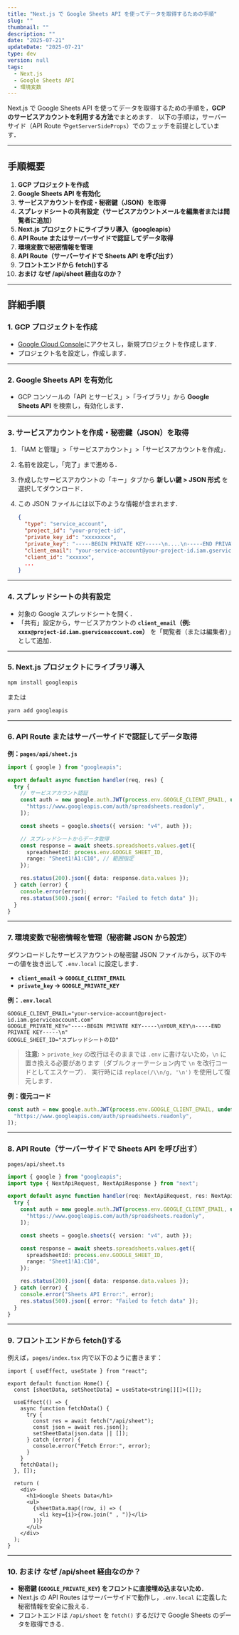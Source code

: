 ```yaml
---
title: "Next.js で Google Sheets API を使ってデータを取得するための手順"
slug: ""
thumbnail: ""
description: ""
date: "2025-07-21"
updateDate: "2025-07-21"
type: dev
version: null
tags:
  - Next.js
  - Google Sheets API
  - 環境変数
---
```


Next.js で Google Sheets API を使ってデータを取得するための手順を，**GCP のサービスアカウントを利用する方法**でまとめます．
以下の手順は，サーバーサイド（API Route や`getServerSideProps`）でのフェッチを前提としています．

---

## 手順概要

1. **GCP プロジェクトを作成**
2. **Google Sheets API を有効化**
3. **サービスアカウントを作成・秘密鍵（JSON）を取得**
4. **スプレッドシートの共有設定（サービスアカウントメールを編集者または閲覧者に追加）**
5. **Next.js プロジェクトにライブラリ導入（googleapis）**
6. **API Route またはサーバーサイドで認証してデータ取得**
7. **環境変数で秘密情報を管理**
8. **API Route（サーバーサイドで Sheets API を呼び出す）**
9. **フロントエンドから fetch()する**
10. **おまけ なぜ /api/sheet 経由なのか？**

---

## 詳細手順

### 1. GCP プロジェクトを作成

- [Google Cloud Console](https://console.cloud.google.com/)にアクセスし，新規プロジェクトを作成します．
- プロジェクト名を設定し，作成します．

---

### 2. Google Sheets API を有効化

- GCP コンソールの「API とサービス」>「ライブラリ」から **Google Sheets API** を検索し，有効化します．

---

### 3. サービスアカウントを作成・秘密鍵（JSON）を取得

1. 「IAM と管理」>「サービスアカウント」>「サービスアカウントを作成」．
2. 名前を設定し，「完了」まで進める．
3. 作成したサービスアカウントの「キー」タブから **新しい鍵 > JSON 形式** を選択してダウンロード．
4. この JSON ファイルには以下のような情報が含まれます．

   ```json
   {
     "type": "service_account",
     "project_id": "your-project-id",
     "private_key_id": "xxxxxxxx",
     "private_key": "-----BEGIN PRIVATE KEY-----\n....\n-----END PRIVATE KEY-----\n",
     "client_email": "your-service-account@your-project-id.iam.gserviceaccount.com",
     "client_id": "xxxxxx",
     ...
   }
   ```

---

### 4. スプレッドシートの共有設定

- 対象の Google スプレッドシートを開く．
- 「共有」設定から，サービスアカウントの **`client_email`（例: `xxxx@project-id.iam.gserviceaccount.com`）** を「閲覧者（または編集者）」として追加．

---

### 5. Next.js プロジェクトにライブラリ導入

```bash
npm install googleapis
```

または

```bash
yarn add googleapis
```

---

### 6. API Route またはサーバーサイドで認証してデータ取得

**例：`pages/api/sheet.js`**

```ts
import { google } from "googleapis";

export default async function handler(req, res) {
  try {
    // サービスアカウント認証
    const auth = new google.auth.JWT(process.env.GOOGLE_CLIENT_EMAIL, undefined, process.env.GOOGLE_PRIVATE_KEY.replace(/\\n/g, "\n"), [
      "https://www.googleapis.com/auth/spreadsheets.readonly",
    ]);

    const sheets = google.sheets({ version: "v4", auth });

    // スプレッドシートからデータ取得
    const response = await sheets.spreadsheets.values.get({
      spreadsheetId: process.env.GOOGLE_SHEET_ID,
      range: "Sheet1!A1:C10", // 範囲指定
    });

    res.status(200).json({ data: response.data.values });
  } catch (error) {
    console.error(error);
    res.status(500).json({ error: "Failed to fetch data" });
  }
}
```

---

### 7. 環境変数で秘密情報を管理（秘密鍵 JSON から設定）

ダウンロードしたサービスアカウントの秘密鍵 JSON ファイルから，以下のキーの値を抜き出して `.env.local` に設定します．

- **`client_email` → `GOOGLE_CLIENT_EMAIL`**
- **`private_key` → `GOOGLE_PRIVATE_KEY`**

**例：`.env.local`**

```env
GOOGLE_CLIENT_EMAIL="your-service-account@project-id.iam.gserviceaccount.com"
GOOGLE_PRIVATE_KEY="-----BEGIN PRIVATE KEY-----\nYOUR_KEY\n-----END PRIVATE KEY-----\n"
GOOGLE_SHEET_ID="スプレッドシートのID"
```

> **注意:** > `private_key` の改行はそのままでは `.env` に書けないため，`\n` に置き換える必要があります（ダブルクォーテーション内で `\n` を改行コードとしてエスケープ）．
> 実行時には `replace(/\\n/g, '\n')` を使用して復元します．

**例：復元コード**

```ts
const auth = new google.auth.JWT(process.env.GOOGLE_CLIENT_EMAIL, undefined, process.env.GOOGLE_PRIVATE_KEY.replace(/\\n/g, "\n"), [
  "https://www.googleapis.com/auth/spreadsheets.readonly",
]);
```

---

### 8. API Route（サーバーサイドで Sheets API を呼び出す）

`pages/api/sheet.ts`

```ts
import { google } from "googleapis";
import type { NextApiRequest, NextApiResponse } from "next";

export default async function handler(req: NextApiRequest, res: NextApiResponse) {
  try {
    const auth = new google.auth.JWT(process.env.GOOGLE_CLIENT_EMAIL, undefined, process.env.GOOGLE_PRIVATE_KEY?.replace(/\\n/g, "\n"), [
      "https://www.googleapis.com/auth/spreadsheets.readonly",
    ]);

    const sheets = google.sheets({ version: "v4", auth });

    const response = await sheets.spreadsheets.values.get({
      spreadsheetId: process.env.GOOGLE_SHEET_ID,
      range: "Sheet1!A1:C10",
    });

    res.status(200).json({ data: response.data.values });
  } catch (error) {
    console.error("Sheets API Error:", error);
    res.status(500).json({ error: "Failed to fetch data" });
  }
}
```

---

### 9. フロントエンドから fetch()する

例えば，`pages/index.tsx` 内で以下のように書きます：

```tsx
import { useEffect, useState } from "react";

export default function Home() {
  const [sheetData, setSheetData] = useState<string[][]>([]);

  useEffect(() => {
    async function fetchData() {
      try {
        const res = await fetch("/api/sheet");
        const json = await res.json();
        setSheetData(json.data || []);
      } catch (error) {
        console.error("Fetch Error:", error);
      }
    }
    fetchData();
  }, []);

  return (
    <div>
      <h1>Google Sheets Data</h1>
      <ul>
        {sheetData.map((row, i) => (
          <li key={i}>{row.join(" , ")}</li>
        ))}
      </ul>
    </div>
  );
}
```

---

### 10. おまけ なぜ /api/sheet 経由なのか？

- **秘密鍵 (`GOOGLE_PRIVATE_KEY`) をフロントに直接埋め込まないため**．
- Next.js の API Routes はサーバーサイドで動作し，`.env.local` に定義した秘密情報を安全に扱える．
- フロントエンドは `/api/sheet` を `fetch()` するだけで Google Sheets のデータを取得できる．
